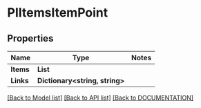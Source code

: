 # PIItemsItemPoint

## Properties
Name | Type | Notes
------------ | ------------- | -------------
**Items** | **List<PIItemPoint>**
**Links** | **Dictionary<string, string>**

[[Back to Model list]](../../DOCUMENTATION.md#documentation-for-models) [[Back to API list]](../../DOCUMENTATION.md#documentation-for-api-endpoints) [[Back to DOCUMENTATION]](../../DOCUMENTATION.md)

